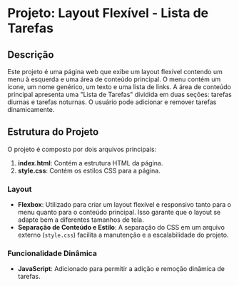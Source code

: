 # Projeto: Layout Flexível - Lista de Tarefas

## Descrição

Este projeto é uma página web que exibe um layout flexível contendo um menu à esquerda e uma área de conteúdo principal. O menu contém um ícone, um nome genérico, um texto e uma lista de links. A área de conteúdo principal apresenta uma "Lista de Tarefas" dividida em duas seções: tarefas diurnas e tarefas noturnas. O usuário pode adicionar e remover tarefas dinamicamente.

## Estrutura do Projeto

O projeto é composto por dois arquivos principais:

1. **index.html**: Contém a estrutura HTML da página.
2. **style.css**: Contém os estilos CSS para a página.

### Layout

- **Flexbox**: Utilizado para criar um layout flexível e responsivo tanto para o menu quanto para o conteúdo principal. Isso garante que o layout se adapte bem a diferentes tamanhos de tela.
- **Separação de Conteúdo e Estilo**: A separação do CSS em um arquivo externo (`style.css`) facilita a manutenção e a escalabilidade do projeto.

### Funcionalidade Dinâmica

- **JavaScript**: Adicionado para permitir a adição e remoção dinâmica de tarefas.

